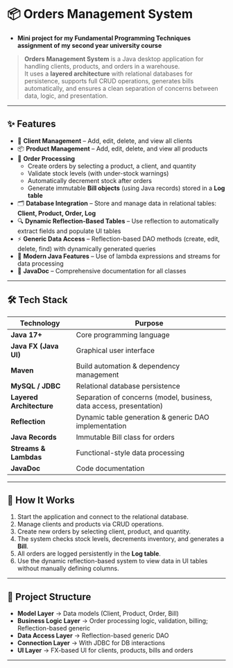 # 📦 Orders Management System  
-  **Mini project for my Fundamental Programming Techniques assignment of my second year university course**

> **Orders Management System** is a Java desktop application for handling clients, products, and orders in a warehouse.  
> It uses a **layered architecture** with relational databases for persistence, supports full CRUD operations, generates bills automatically, and ensures a clean separation of concerns between data, logic, and presentation.  

---

## ✨ Features  

- 👥 **Client Management** – Add, edit, delete, and view all clients 
- 📦 **Product Management** – Add, edit, delete, and view all products
- 🛒 **Order Processing**  
  - Create orders by selecting a product, a client, and quantity  
  - Validate stock levels (with under-stock warnings)  
  - Automatically decrement stock after orders  
  - Generate immutable **Bill objects** (using Java records) stored in a **Log table**  
- 🗂 **Database Integration** – Store and manage data in relational tables: **Client, Product, Order, Log**  
- 🔍 **Dynamic Reflection-Based Tables** – Use reflection to automatically extract fields and populate UI tables  
- ⚡ **Generic Data Access** – Reflection-based DAO methods (create, edit, delete, find) with dynamically generated queries  
- 🔄 **Modern Java Features** – Use of lambda expressions and streams for data processing  
- 📑 **JavaDoc** – Comprehensive documentation for all classes  

---

## 🛠 Tech Stack  

| Technology | Purpose |
|------------|---------|
| **Java 17+** | Core programming language |
| **Java FX (Java UI)** | Graphical user interface |
| **Maven** | Build automation & dependency management |
| **MySQL / JDBC** | Relational database persistence |
| **Layered Architecture** | Separation of concerns (model, business, data access, presentation) |
| **Reflection** | Dynamic table generation & generic DAO implementation |
| **Java Records** | Immutable Bill class for orders |
| **Streams & Lambdas** | Functional-style data processing |
| **JavaDoc** | Code documentation |

---

## 🚀 How It Works  

1. Start the application and connect to the relational database.  
2. Manage clients and products via CRUD operations.  
3. Create new orders by selecting client, product, and quantity.  
4. The system checks stock levels, decrements inventory, and generates a **Bill**.  
5. All orders are logged persistently in the **Log table**.  
6. Use the dynamic reflection-based system to view data in UI tables without manually defining columns.  

---

## 📂 Project Structure  

- **Model Layer** → Data models (Client, Product, Order, Bill)
- **Business Logic Layer** → Order processing logic, validation, billing; Reflection-based generic
- **Data Access Layer** → Reflection-based generic DAO 
- **Connection Layer** →  With JDBC for DB interactions 
- **UI Layer** → FX-based UI for clients, products, bills and orders  

---
